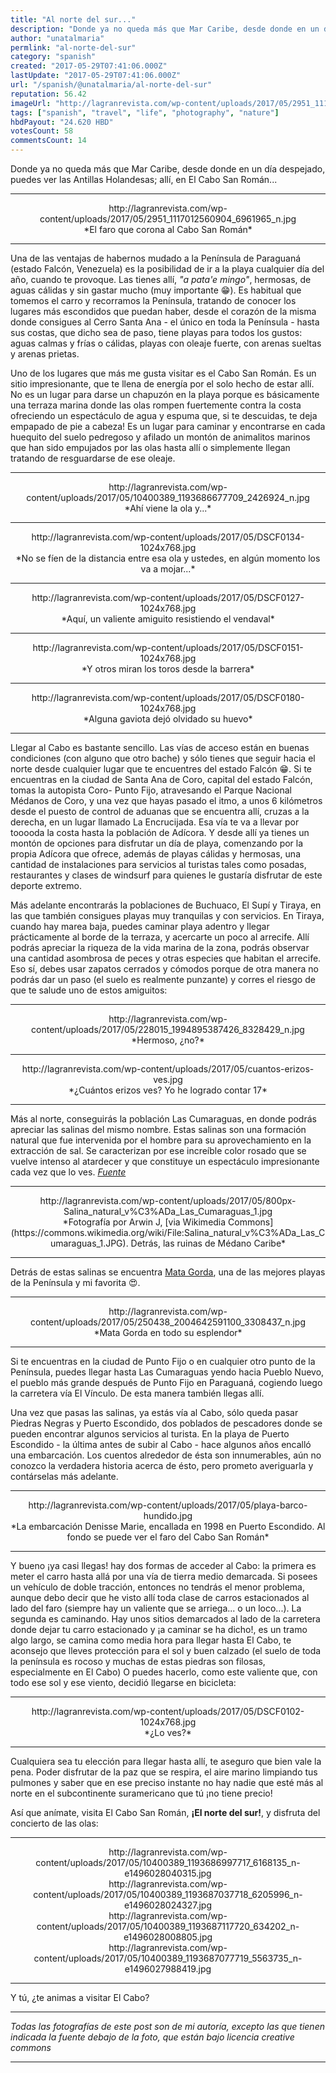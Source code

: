 ```yaml
---
title: "Al norte del sur..."
description: "Donde ya no queda más que Mar Caribe, desde donde en un día despejado, puedes ver las Antillas Holandesas; allí, en El Cabo San Román...    <hr>  <cen..."
author: "unatalmaria"
permlink: "al-norte-del-sur"
category: "spanish"
created: "2017-05-29T07:41:06.000Z"
lastUpdate: "2017-05-29T07:41:06.000Z"
url: "/spanish/@unatalmaria/al-norte-del-sur"
reputation: 56.42
imageUrl: "http://lagranrevista.com/wp-content/uploads/2017/05/2951_1117012560904_6961965_n.jpg"
tags: ["spanish", "travel", "life", "photography", "nature"]
hbdPayout: "24.620 HBD"
votesCount: 58
commentsCount: 14
---
```


Donde ya no queda más que Mar Caribe, desde donde en un día despejado, puedes ver las Antillas Holandesas; allí, en El Cabo San Román...



<hr>

<center>http://lagranrevista.com/wp-content/uploads/2017/05/2951_1117012560904_6961965_n.jpg</center>
<center>*El faro que corona al Cabo San Román*</center>

<hr>

Una de las ventajas de habernos mudado a la Península de Paraguaná (estado Falcón, Venezuela) es la posibilidad de ir a la playa cualquier día del año, cuando te provoque. Las tienes allí, *"a pata'e mingo"*, hermosas, de aguas cálidas y sin gastar mucho (muy importante 😁). Es habitual que tomemos el carro y recorramos la Península, tratando de conocer los lugares más escondidos que puedan haber, desde el corazón de la misma donde consigues al Cerro Santa Ana - el único en toda la Península - hasta sus costas, que dicho sea de paso, tiene playas para todos los gustos: aguas calmas y frías o cálidas, playas con oleaje fuerte, con arenas sueltas y arenas prietas.  

Uno de los lugares que más me gusta visitar es el Cabo San Román. Es un sitio impresionante, que te llena de energía por el solo hecho de estar allí. No es un lugar para darse un chapuzón en la playa porque es básicamente una terraza marina donde las olas rompen fuertemente contra la costa ofreciendo un espectáculo de agua y espuma que, si te descuidas, te deja empapado de pie a cabeza! Es un lugar para caminar y encontrarse en cada huequito del suelo pedregoso y afilado un montón de animalitos marinos que han sido empujados por las olas hasta allí o simplemente llegan tratando de resguardarse de ese oleaje.

<hr>

<center>http://lagranrevista.com/wp-content/uploads/2017/05/10400389_1193686677709_2426924_n.jpg</center>
<center>*Ahí viene la ola y...*</center>

<hr>

<center>http://lagranrevista.com/wp-content/uploads/2017/05/DSCF0134-1024x768.jpg</center>
<center>*No se fíen de la distancia entre esa ola y ustedes, en algún momento los va a mojar...*</center>

<hr>


<center>http://lagranrevista.com/wp-content/uploads/2017/05/DSCF0127-1024x768.jpg</center>
<center>*Aquí, un valiente amiguito resistiendo el vendaval*</center>

<hr>

<center>http://lagranrevista.com/wp-content/uploads/2017/05/DSCF0151-1024x768.jpg</center>
<center>*Y otros miran los toros desde la barrera*</center>

<hr>

<center>http://lagranrevista.com/wp-content/uploads/2017/05/DSCF0180-1024x768.jpg</center>
<center>*Alguna gaviota dejó olvidado su huevo*</center>

<hr>

Llegar al Cabo es bastante sencillo. Las vías de acceso están en buenas condiciones (con alguno que otro bache) y sólo tienes que seguir hacia el norte desde cualquier lugar que te encuentres del estado Falcón 😁. Si te encuentras en la ciudad de Santa Ana de Coro, capital del estado Falcón, tomas la autopista Coro- Punto Fijo, atravesando el Parque Nacional Médanos de Coro, y una vez que hayas pasado el itmo, a unos 6 kilómetros desde el puesto de control de aduanas que se encuentra allí, cruzas a la derecha, en un lugar llamado La Encrucijada. Esa vía te va a llevar por tooooda la costa hasta la población de Adícora. Y desde allí ya tienes un montón de opciones para disfrutar un día de playa, comenzando por la propia Adícora que ofrece, además de playas cálidas y hermosas, una cantidad de instalaciones para servicios al turistas tales como posadas, restaurantes y clases de windsurf para quienes le gustaría disfrutar de este deporte extremo.

Más adelante encontrarás la poblaciones de Buchuaco, El Supí y Tiraya, en las que también consigues playas muy tranquilas y con servicios. En Tiraya, cuando hay marea baja, puedes caminar playa adentro y llegar prácticamente al borde de la terraza,  y acercarte un poco al arrecife. Allí podrás apreciar la riqueza de la vida marina de la zona, podrás observar una cantidad asombrosa de peces y otras especies que habitan el arrecife. Eso sí, debes usar zapatos cerrados y cómodos porque de otra manera no podrás dar un paso (el suelo es realmente punzante)  y corres el riesgo de que te salude uno de estos amiguitos:

<hr>

<center>http://lagranrevista.com/wp-content/uploads/2017/05/228015_1994895387426_8328429_n.jpg</center>
<center>*Hermoso, ¿no?*</center>

<hr>

<center>http://lagranrevista.com/wp-content/uploads/2017/05/cuantos-erizos-ves.jpg</center>
<center>*¿Cuántos erizos ves? Yo he logrado contar 17*</center>

<hr>

Más al norte, conseguirás la población Las Cumaraguas, en donde podrás apreciar las salinas del mismo nombre. Estas salinas son una formación natural que fue intervenida por el hombre para su aprovechamiento en la extracción de sal. Se caracterizan por ese increíble color rosado que se vuelve intenso al atardecer y que constituye un espectáculo impresionante cada vez que lo ves. [*Fuente*](https://primera-clase.com/2011/01/31/las-cumaraguas-alucinantes-salinas-de-color-rosado/)

<hr>

<center>http://lagranrevista.com/wp-content/uploads/2017/05/800px-Salina_natural_v%C3%ADa_Las_Cumaraguas_1.jpg</center>
<center>*Fotografía por Arwin J, [via Wikimedia Commons](https://commons.wikimedia.org/wiki/File:Salina_natural_v%C3%ADa_Las_Cumaraguas_1.JPG). Detrás, las ruinas de Médano Caribe*</center>

<hr>

Detrás de estas salinas se encuentra [Mata Gorda](https://steemit.com/spanish/@unatalmaria/cae-la-tarde-en-mata-gorda), una de las mejores playas de la Península y mi favorita 😍.

<hr>

<center>http://lagranrevista.com/wp-content/uploads/2017/05/250438_2004642591100_3308437_n.jpg</center>
<center>*Mata Gorda en todo su esplendor*</center>

<hr>

Si te encuentras en la ciudad de Punto Fijo o en cualquier otro punto de la Península, puedes llegar hasta Las Cumaraguas yendo hacia Pueblo Nuevo, el pueblo más grande después de Punto Fijo en Paraguaná, cogiendo luego la carretera vía El Vínculo. De esta manera también llegas allí.
  
Una vez que pasas las salinas, ya estás vía al Cabo, sólo queda pasar Piedras Negras y Puerto Escondido, dos poblados de pescadores donde se pueden encontrar algunos servicios al turista. En la playa de Puerto Escondido - la última antes de subir al Cabo - hace algunos años encalló una embarcación. Los cuentos alrededor de ésta son innumerables, aún no conozco la verdadera historia acerca de ésto, pero prometo averiguarla y contárselas más adelante.

<hr>

<center>http://lagranrevista.com/wp-content/uploads/2017/05/playa-barco-hundido.jpg</center>
<center>*La embarcación Denisse Marie, encallada en 1998 en Puerto Escondido. Al fondo se puede ver el faro del Cabo San Román*</center>

<hr>

Y bueno ¡ya casi llegas! hay dos formas de acceder al Cabo: la primera es meter el carro hasta allá por una vía de tierra medio demarcada. Si posees un vehículo de doble tracción, entonces no tendrás el menor problema, aunque debo decir que he visto allí toda clase de carros estacionados al lado del faro (siempre hay un valiente que se arriega... o un loco...). La segunda es caminando. Hay unos sitios demarcados al lado de la carretera donde dejar tu carro estacionado y ¡a caminar se ha dicho!, es un tramo algo largo, se camina como media hora para llegar hasta El Cabo, te aconsejo que lleves protección para el sol y buen calzado (el suelo de toda la península es rocoso y muchas de estas piedras son filosas, especialmente en El Cabo)
O puedes hacerlo, como este valiente que, con todo ese sol y ese viento, decidió llegarse en bicicleta:

<hr>

<center>http://lagranrevista.com/wp-content/uploads/2017/05/DSCF0102-1024x768.jpg</center>
<center>*¿Lo ves?*</center>

<hr>

Cualquiera sea tu elección para llegar hasta allí, te aseguro que bien vale la pena. Poder disfrutar de la paz que se respira, el aire marino limpiando tus pulmones y saber que en ese preciso instante no hay nadie que esté más al norte en el subcontinente  suramericano que tú ¡no tiene precio!

Así que anímate, visita El Cabo San Román, **¡El norte del sur!**, y disfruta del concierto de las olas:

<hr>

<center>http://lagranrevista.com/wp-content/uploads/2017/05/10400389_1193686997717_6168135_n-e1496028040315.jpg</center>
<center>http://lagranrevista.com/wp-content/uploads/2017/05/10400389_1193687037718_6205996_n-e1496028024327.jpg</center>
<center>http://lagranrevista.com/wp-content/uploads/2017/05/10400389_1193687117720_634202_n-e1496028008805.jpg</center>
<center>http://lagranrevista.com/wp-content/uploads/2017/05/10400389_1193687077719_5563735_n-e1496027988419.jpg</center>

<hr>

Y tú, ¿te animas a visitar El Cabo?



<hr>

*Todas las fotografías de este post son de mi autoría, excepto las que tienen indicada la fuente debajo de la foto, que están bajo licencia  creative commons*

<hr>